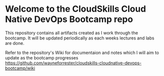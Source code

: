 # Welcome to the CloudSkills Cloud Native DevOps Bootcamp repo

This repository contains all artifacts created as I work through the bootcamp. It will be updated periodically as each weeks lectures and labs are done.

Refer to the repository's Wiki for documentaion and notes which I will aim to update as the bootcamp progresses https://github.com/wayneforrester/cloudskills-cloudnative-devops-bootcamp/wiki
